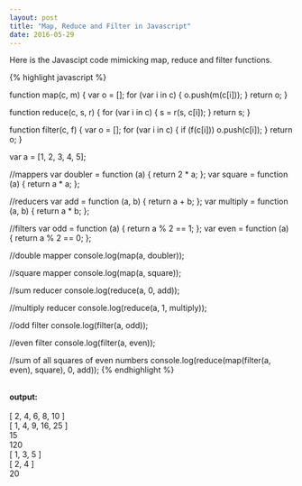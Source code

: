 ```yaml
---
layout: post
title: "Map, Reduce and Filter in Javascript"
date: 2016-05-29
---
```


<p>Here is the Javascipt code mimicking map, reduce and filter functions.</p>

{% highlight javascript %}

function map(c, m) {
    var o = [];
    for (var i in c) {
        o.push(m(c[i]));
    }
    return o;
}

function reduce(c, s, r) {
    for (var i in c) {
        s = r(s, c[i]);
    }
    return s;
}

function filter(c, f) {
    var o = [];
    for (var i in c) {
        if (f(c[i]))
            o.push(c[i]);
    }
    return o;
}

var a = [1, 2, 3, 4, 5];

//mappers
var doubler = function (a) { return 2 * a; };
var square = function (a) { return a * a; };

//reducers
var add = function (a, b) { return a + b; };
var multiply = function (a, b) { return a * b; };

//filters
var odd = function (a) { return a % 2 == 1; };
var even = function (a) { return a % 2 == 0; };

//double mapper
console.log(map(a, doubler));

//square mapper
console.log(map(a, square));

//sum reducer
console.log(reduce(a, 0, add));

//multiply reducer
console.log(reduce(a, 1, multiply));

//odd filter
console.log(filter(a, odd));

//even filter
console.log(filter(a, even));

//sum of all squares of even numbers
console.log(reduce(map(filter(a, even), square), 0, add));
{% endhighlight %}

</br>
<b>output:</b>
</br>
</br>
[ 2, 4, 6, 8, 10 ]
</br>
[ 1, 4, 9, 16, 25 ]
</br>
15
</br>
120
</br>
[ 1, 3, 5 ]
</br>
[ 2, 4 ]
</br>
20

